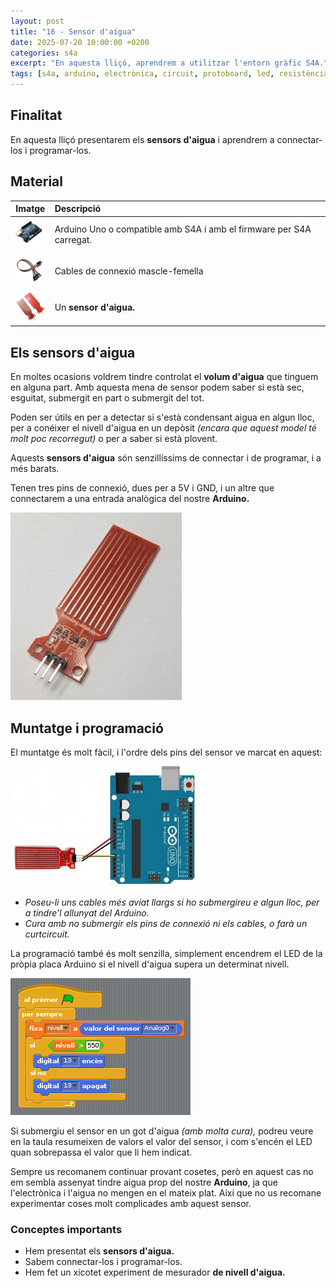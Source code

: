 ```yaml
---
layout: post
title: "16 - Sensor d'aigua"
date: 2025-07-20 10:00:00 +0200
categories: s4a
excerpt: "En aquesta lliçó, aprendrem a utilitzar l'entorn gràfic S4A."
tags: [s4a, arduino, electrònica, circuit, protoboard, led, resistència, potenciòmetre]
---
```



[img1]: /assets/imatges/s4a/s4a_16_01.jpg "Sensor d'aigua"
[img2]: /assets/imatges/s4a/s4a_16_02.jpg "Muntatge"
[img3]: /assets/imatges/s4a/s4a_16_03.png "Codi s4a16"

## Finalitat

En aquesta lliçó presentarem els **sensors d'aigua** i aprendrem a
connectar-los i programar-los.

## Material

|                                Imatge                                | Descripció                                                           |
| :------------------------------------------------------------------: | :------------------------------------------------------------------- |
|    <img src="/assets/imatges/mat/mat_unor3.png" width="50" height="50">     | Arduino Uno o compatible amb S4A i amb el firmware per S4A carregat. |
|    <img src="/assets/imatges/mat/mat_dupont.png" width="50" height="50">    | Cables de connexió mascle-femella                                    |
| <img src="/assets/imatges/mat/mat_sensoraigua.jpeg" width="50" height="50"> | Un **sensor d'aigua.**                                               |

## Els sensors d'aigua

En moltes ocasions voldrem tindre controlat el **volum d'aigua** que tinguem en alguna part. Amb aquesta mena de sensor podem saber si està sec, esguitat, submergit en part o submergit del tot.

Poden ser útils en per a detectar si s'està condensant aigua en algun lloc, per a conéixer el nivell d'aigua en un depòsit _(encara que aquest model té molt poc recorregut)_ o per a saber si està plovent.

Aquests **sensors d'aigua** són senzillíssims de connectar i de programar, i a més barats.

Tenen tres pins de connexió, dues per a 5V i GND, i un altre que connectarem a una entrada analògica del nostre **Arduino.**

![Sensor d'aigua][img1]

## Muntatge i programació

El muntatge és molt fàcil, i l'ordre dels pins del sensor ve marcat en aquest:

![Muntatge][img2]

- _Poseu-li uns cables més aviat llargs si ho submergireu e algun lloc, per a tindre'l allunyat del Arduino._
- _Cura amb no submergir els pins de connexió ni els cables, o farà un curtcircuit._

La programació també és molt senzilla, simplement encendrem el LED de la pròpia placa Arduino si el nivell d'aigua supera un determinat nivell.

![Codi s4a16][img3]

Si submergiu el sensor en un got d'aigua _(amb molta cura),_ podreu veure en la taula resumeixen de valors el valor del sensor, i com s'encén el LED quan sobrepassa el valor que li hem indicat.

Sempre us recomanem continuar provant cosetes, però en aquest cas no em sembla assenyat tindre aigua prop del nostre **Arduino**, ja que l'electrònica i l'aigua no mengen en el mateix plat. Així que no us recomane experimentar coses molt complicades amb aquest sensor.

### Conceptes importants

- Hem presentat els **sensors d'aigua.**
- Sabem connectar-los i programar-los.
- Hem fet un xicotet experiment de mesurador **de nivell d'aigua.**
